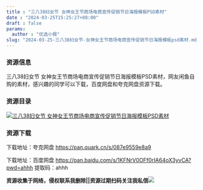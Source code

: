 ```yaml
---
title : "三八38妇女节 女神女王节商场电商宣传促销节日海报模板PSD素材"
date : "2024-03-25T15:25:27+08:00"
draft : false
params:
  author : "优选小报"
slug: "2024-03-25-三八38妇女节-女神女王节商场电商宣传促销节日海报模板psd素材.md"
---
```


### 资源信息

三八38妇女节 女神女王节商场电商宣传促销节日海报模板PSD素材，网友闲鱼自购的素材，感兴趣的同学可以下载，百度网盘和夸克网盘资源下载。

### 资源目录

[![三八38妇女节
女神女王节商场电商宣传促销节日海报模板PSD素材](//img7-1.zhekoulieshou.com/mmbiz_jpg/iaHBVewvSIbAjcr9g6TlCXSfiaDqkbzuEzLMz8k3TMEsesMXn6wjv8l8382Nq54Lg1q5vScDLlciaK8GmSQicINrnA/0)](//img7-1.zhekoulieshou.com/mmbiz_jpg/iaHBVewvSIbAjcr9g6TlCXSfiaDqkbzuEzLMz8k3TMEsesMXn6wjv8l8382Nq54Lg1q5vScDLlciaK8GmSQicINrnA/0)

### 资源下载

下载地址：夸克网盘 https://pan.quark.cn/s/087e9559e8a9

下载地址：百度网盘 https://pan.baidu.com/s/1KFNrV0OFf0rIA64oX3yvCA?pwd=ahhh 提取码：ahhh

**资源收集于网络，侵权联系我删除||资源过期扫码关注我私信**![](//img7-1.zhekoulieshou.com/mmbiz_jpg/iaHBVewvSIbAjcr9g6TlCXSfiaDqkbzuEzp207hVzPqT4YGQOAazQ1KNHCeACbia5Lzq4Ckwibe48iar1q7lgVP1o3w/640?wx_fmt=jpeg&from=appmsg)


